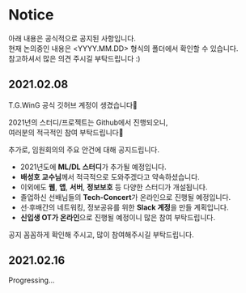 # Notice
아래 내용은 공식적으로 공지된 사항입니다.  
현재 논의중인 내용은 <YYYY.MM.DD> 형식의 폴더에서 확인할 수 있습니다.  
참고하셔서 많은 의견 주시길 부탁드립니다 :)

## 2021.02.08
T.G.WinG 공식 깃허브 계정이 생겼습니다🤗  

2021년의 스터디/프로젝트는 Github에서 진행되오니,  
여러분의 적극적인 참여 부탁드립니다🙏  

추가로, 임원회의의 주요 안건에 대해 공지드립니다.  
+ 2021년도에 **ML/DL 스터디**가 추가될 예정입니다.
+ **배성호 교수님**께서 적극적으로 도와주겠다고 약속하셨습니다.
+ 이외에도 **웹**, **앱**, **서버**, **정보보호** 등 다양한 스터디가 개설됩니다.
+ 졸업하신 선배님들의 **Tech-Concert**가 온라인으로 진행될 예정입니다.
+ 선·후배간의 네트워킹, 정보공유를 위한 **Slack 계정**을 만들 계획입니다.
+ **신입생 OT가 온라인**으로 진행될 예정이니 많은 참여 부탁드립니다.

공지 꼼꼼하게 확인해 주시고, 많이 참여해주시길 부탁드립니다.  

## 2021.02.16
Progressing...
